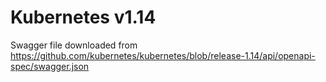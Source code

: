# Kubernetes v1.14

Swagger file downloaded from https://github.com/kubernetes/kubernetes/blob/release-1.14/api/openapi-spec/swagger.json